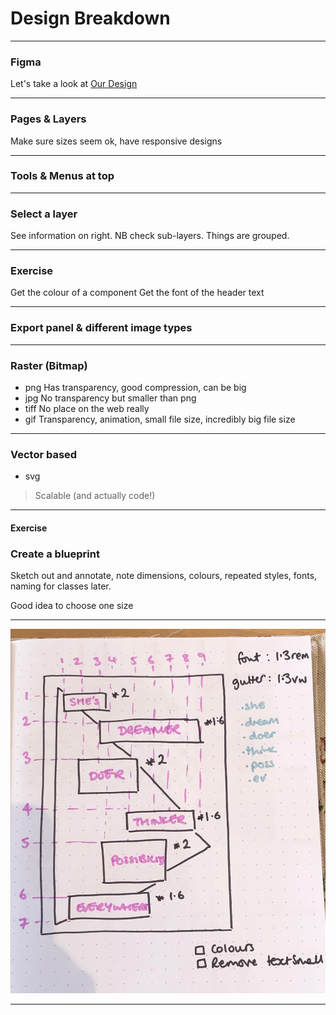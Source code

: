 # Design Breakdown

---

### Figma

Let's take a look at [Our Design](https://www.figma.com/file/6TdVNL837VjTI7yvmiyKXf/Photography-Site-Student-Master?node-id=0%3A1)

---

### Pages & Layers

Make sure sizes seem ok, have responsive designs

---

### Tools & Menus at top

---

### Select a layer

See information on right. NB check sub-layers. Things are grouped.

---

### Exercise

Get the colour of a component
Get the font of the header text

---

### Export panel & different image types

---

### Raster (Bitmap)

- png
    Has transparency, good compression, can be big
- jpg
    No transparency but smaller than png
- tiff
    No place on the web really
- gif
    Transparency, animation, small file size, incredibly big file size

---

### Vector based

- svg

> Scalable (and actually code!)

---

#### Exercise

### Create a blueprint

Sketch out and annotate, note dimensions, colours, repeated styles, fonts, naming for classes later.

Good idea to choose one size

---

![Blueprint Example](slides/web-theory/09_design-breakdown/blueprint.JPG)

---










